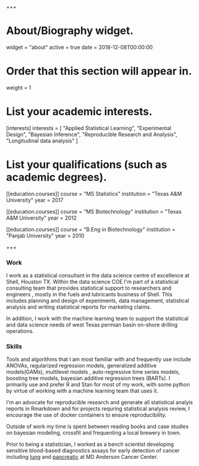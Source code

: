 +++
# About/Biography widget.
widget = "about"
active = true
date = 2018-12-08T00:00:00

# Order that this section will appear in.
weight = 1

# List your academic interests.
[interests]
  interests = [
    "Applied Statistical Learning",
    "Experimental Design",
    "Bayesian Inference",
    "Reproducible Research and Analysis",
    "Longitudinal data analysis"
  ]

# List your qualifications (such as academic degrees).
[[education.courses]]
  course = "MS Statistics"
  institution = "Texas A&M University"
  year = 2017

[[education.courses]]
  course = "MS Biotechnology"
  institution = "Texas A&M University"
  year = 2012

[[education.courses]]
  course = "B.Eng in Biotechnology"
  institution = "Panjab University"
  year = 2010
 
+++
### Work    
I work as a statistical consultant in the data science centre of excellence at Shell, Houston TX. Within the data science COE I'm part of a statistical consulting team that provides statistical support to researchers and engineers , mostly in the fuels and lubricants business of Shell. This includes planning and design of experiments, data management, statistical analysis and writing statistical reports for marketing claims.    

In addition, I work with the machine learning team to support the statistical and data science needs of west Texas permian basin on-shore drilling operations.   

### Skills   
Tools and algorithms that I am most familiar with and frequently use include ANOVAs, regularized regression models, generalized additive models(GAMs), multilevel models , auto-regressive time series models,  boosting tree models, bayesian additive regression trees (BARTs).   I primarily use and prefer R and Stan for most of my work, with some python by virtue of working with a machine learning team that uses it.   

I'm an advocate for reproducible research and generate all statistical analyis reports in Rmarkdown and for projects requring statistical analysis review, I encourage the use of docker containers to ensure reproducibility.  

Outside of work my time is spent between reading books and case studies on bayesian modeling, crossfit and frequenting a local brewery in town.   

Prior to being a statistician, I worked as a bench scientist developing sensitive blood-based diagnostics assays for early detection of cancer including  [lung](https://www.ncbi.nlm.nih.gov/pubmed/30003238) and [pancreatic](https://www.ncbi.nlm.nih.gov/pubmed/28376157) at MD Anderson Cancer Center.     



